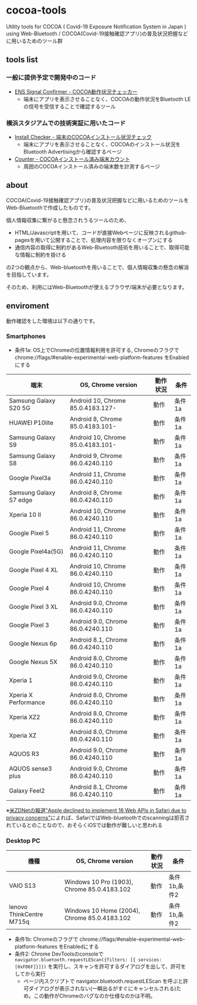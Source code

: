 # cocoa-tools
Utility tools for COCOA ( Covid-19 Exposure Notification System in Japan ) using Web-Bluetooth / COCOA(Covid-19接触確認アプリ)の普及状況把握などに用いるためのツール群

## tools list

### 一般に提供予定で開発中のコード

- [ENS Signal Confirmer - COCOA動作状況チェッカー](https://daisuke-nogami.github.io/cocoa-tools/signal-confirmer.html)
  - 端末にアプリを表示させることなく、COCOAの動作状況をBluetooth LEの信号を受信することで確認するツール

### 横浜スタジアムでの技術実証に用いたコード

- [Install Checker - 端末のCOCOAインストール状況チェック](https://daisuke-nogami.github.io/cocoa-tools/install-checker.html)
  - 端末にアプリを表示させることなく、COCOAのインストール状況をBluetooth Advertisingから確認するページ
- [Counter - COCOAインストール済み端末カウント](https://daisuke-nogami.github.io/cocoa-tools/counter.html)
  - 周囲のCOCOAインストール済みの端末数を計測するページ

## about

COCOA(Covid-19接触確認アプリ)の普及状況把握などに用いるためのツールをWeb-Bluetoothで作成したものです。

個人情報収集に繋がると懸念されうるツールのため、

- HTML/Javascriptを用いて、コードが直接Webページに反映されるgithub-pagesを用いて公開することで、処理内容を限りなくオープンにする
- 通信内容の取得に制約があるWeb-Bluetooth技術を用いることで、取得可能な情報に制約を掛ける

の2つの観点から、Web-bluetoothを用いることで、個人情報収集の懸念の解消を目指しています。

そのため、利用にはWeb-Bluetoothが使えるブラウザ/端末が必要となります。

## enviroment

動作確認をした環境は以下の通りです。

### Smartphones

- 条件1a: OS上でChromeの位置情報利用を許可する, Chromeのフラグで chrome://flags/#enable-experimental-web-platform-features をEnabledにする

| 端末 | OS, Chrome version | 動作状況 | 条件 |
| ---- | ------ | ----- | ------ |
| Samsung Galaxy S20 5G | Android 10, Chrome 85.0.4183.127- | 動作 | 条件1a |
| HUAWEI P10lite | Android 8, Chrome 85.0.4183.101- | 動作 | 条件1a |
| Samsung Galaxy S9 | Android 10, Chrome 85.0.4183.101- | 動作 | 条件1a |
| Samsung Galaxy S8 | Android 9, Chrome 86.0.4240.110 | 動作 | 条件1a |
| Google Pixel3a | Android 11, Chrome 86.0.4240.110 | 動作 | 条件1a |
| Samsung Galaxy S7 edge | Android 8, Chrome 86.0.4240.110 | 動作 | 条件1a |
| Xperia 10 II      | Android 10, Chrome 86.0.4240.110 | 動作 | 条件1a |
| Google Pixel 5    | Android 11, Chrome 86.0.4240.110 | 動作 | 条件1a |
| Google Pixel4a(5G)| Android 11, Chrome 86.0.4240.110 | 動作 | 条件1a |
| Google Pixel 4 XL | Android 10, Chrome 86.0.4240.110 | 動作 | 条件1a |
| Google Pixel 4    | Android 10, Chrome 86.0.4240.110 | 動作 | 条件1a |
| Google Pixel 3 XL | Android 9.0, Chrome 86.0.4240.110 | 動作 | 条件1a |
| Google Pixel 3    | Android 9.0, Chrome 86.0.4240.110 | 動作 | 条件1a |
| Google Nexus 6p   | Android 8.1, Chrome 86.0.4240.110 | 動作 | 条件1a |
| Google Nexus 5X   | Android 8.0, Chrome 86.0.4240.110 | 動作 | 条件1a |
| Xperia 1          | Android 9.0, Chrome 86.0.4240.110 | 動作 | 条件1a |
| Xperia X Performance | Android 8.0, Chrome 86.0.4240.110 | 動作 | 条件1a |
| Xperia XZ2        | Android 8.0, Chrome 86.0.4240.110 | 動作 | 条件1a |
| Xperia XZ         | Android 8.0, Chrome 86.0.4240.110 | 動作 | 条件1a |
| AQUOS R3          | Android 9.0, Chrome 86.0.4240.110 | 動作 | 条件1a |
| AQUOS sense3 plus | Android 9.0, Chrome 86.0.4240.110 | 動作 | 条件1a |
| Galaxy Feel2      | Android 8.1, Chrome 86.0.4240.110 | 動作 | 条件1a |

※[米ZDNetの報道"Apple declined to implement 16 Web APIs in Safari due to privacy concerns"](https://www.zdnet.com/article/apple-declined-to-implement-16-web-apis-in-safari-due-to-privacy-concerns/)によれば、SafariではWeb-bluetoothでのscanningは拒否されているとのことなので、おそらくiOSでは動作が難しいと思われる

### Desktop PC

| 機種 | OS, Chrome version | 動作状況 | 条件 |
| ---- | ------ | ----- | ------ |
| VAIO S13 | Windows 10 Pro (1903), Chrome 85.0.4183.102 | 動作 | 条件1b,条件2 |
| lenovo ThinkCentre M715q | Windows 10 Home (2004), Chrome 85.0.4183.102 | 動作 | 条件1b,条件2 |

- 条件1b: Chromeのフラグで chrome://flags/#enable-experimental-web-platform-features をEnabledにする
- 条件2: Chrome DevToolsのconsoleで `navigator.bluetooth.requestLEScan({filters: [{ services: [0xFD6F]}]})` を実行し、スキャンを許可するダイアログを出して、許可をしてから実行
  - ページ内スクリプトで navigator.bluetooth.requestLEScan を呼ぶと許可ダイアログが表示されない(一瞬出るがすぐにキャンセルされる)ため。この動作がChromeのバグなのか仕様なのかは不明。
